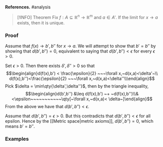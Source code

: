 **References.** #analysis 

> [!INFO] Theorem
> Fix $f:A \subseteq \mathbb R^n \to \mathbb R^m$ and $a\in A'$. If the limit for $x\to a$ exists, then it is unique.
> 
> 
### Proof

Assume that $f(x) \to b',b''$ for $x \to a$. We will attempt to show that $b'=b''$ by showing that ${} d(b',b'') = 0$, equivalent to saying that $d(b',b'') < \epsilon$ for every $\epsilon > 0$.

Set $\epsilon > 0$. Then there exists $\delta',\delta'' > 0$ so that 
$$\begin{align}d(f(x),b') < \frac{\epsilon}{2} ~~~\forall x,~d(x,a)<\delta'~\\ d(f(x),b'')<\frac{\epsilon}{2} ~~~\forall x,~d(x,a)<\delta''\\\end{align}$$
Pick $\delta = \min\qty{\delta',\delta''}$, then by the triangle inequality, 
$$\begin{align}d(b',b'') &\leq d(f(x),b') ~+ ~d(f(x),b'')\\&<\epsilon~~~~~~~~~~~\qty[~\forall x,~d(x,a)< \delta~]\end{align}$$
From the above we have that $d(b',b'') < \epsilon$. 

Assume that $d(b',b'') = \epsilon > 0$. But this contradicts that $d(b',b'')<\epsilon$ for all epsilon. Hence by the [[Metric space|metric axioms]], $d(b',b'') = 0$, which means $b' = b''$.

### Examples